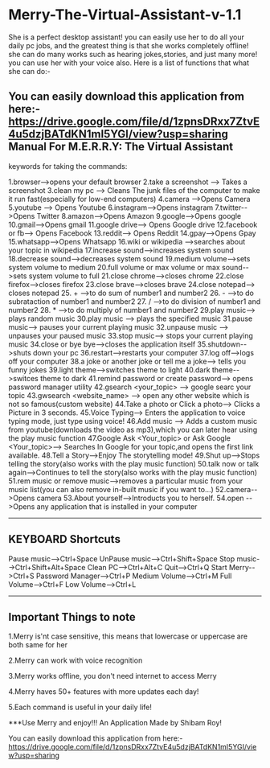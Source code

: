 # Merry-The-Virtual-Assistant-v-1.1
She is  a perfect desktop assistant! you can easily use her to do all your daily pc jobs, and the greatest thing is that she works completely offline! she can do many works such as hearing jokes,stories, and just many more! you can use her with your voice also.
Here is a list of functions that what she can do:-

You can easily download this application from here:- https://drive.google.com/file/d/1zpnsDRxx7ZtvE4u5dzjBATdKN1mI5YGI/view?usp=sharing
Manual For M.E.R.R.Y: The Virtual Assistant
---------------------------------------------
keywords for taking the commands:

1.browser-->opens your default browser
2.take a screenshot --> Takes a screenshot
3.clean my pc --> Cleans The junk files of the computer to make it run fast(especially for low-end computers)
4.camera -->Opens Camera
5.youtube --> Opens Youtube
6.instagram-->Opens instagram
7.twitter-->Opens Twitter
8.amazon-->Opens Amazon
9.google-->Opens google
10.gmail-->Opens gmail
11.google drive--> Opens Google drive
12.facebook or fb--> Opens Facebook
13.reddit--> Opens Reddit
14.gpay-->Opens Gpay
15.whatsapp-->Opens Whatsapp
16.wiki or wikipedia <Your topic> -->searches about your topic in wikipedia
17.increase sound-->increases system sound
18.decrease sound-->decreases system sound
19.medium volume-->sets system volume to medium
20.full volume or max volume or max sound-->sets system volume to full
21.close chrome-->closes chrome
22.close firefox-->closes firefox
23.close brave-->closes brave
24.close notepad--> closes notepad
25.<number1> + <number2> -->to do sum of number1 and number2
26.<number1> - <number2> -->to do subrataction of number1 and number2
27.<number1> / <number2> -->to do division of number1 and number2
28.<number1> * <number2> -->to do multiply of number1 and number2
29.play music--> plays random music
30.play music <music name> --> plays the specified music
31.pause music--> pauses your current playing music
32.unpause music --> unpauses your paused music
33.stop music--> stops your current playing music
34.close or bye bye-->closes the application itself
35.shutdown-->shuts down your pc
36.restart-->restarts your computer
37.log off-->logs off your computer
38.a joke or another joke or tell me a joke--> tells you funny jokes
39.light theme-->switches theme to light
40.dark theme-->switces theme to dark
41.remind password or create password--> opens password manager utility
42.gsearch <your_topic> --> google searc your topic
43.gwsearch <website_name> --> open any other website which is not so famous(custom website)
44.Take a photo or Click a photo--> Clicks a Picture in 3 seconds.
45.Voice Typing--> Enters the application to voice typing mode, just type using voice!
46.Add music <Music Url> --> Adds a custom music from youtube(downloads the video as mp3),which you can later hear using the play music function
47.Google Ask <Your_topic> or Ask Google <Your_topic>--> Searches In Google for your topic,and opens the first link available.
48.Tell a Story-->Enjoy The storytelling mode!
49.Shut up-->Stops telling the story(also works with the play music function)
50.talk now or talk again-->Continues to tell the story(also works with the play music function)
51.rem music or remove music-->removes a particular music from your music list(you can also remove in-built music if you want to...)
52.camera-->Opens camera
53.About yourself-->Introducts you to herself.
54.open <appplication name>-->Opens any application that is installed in your computer

---------------------
KEYBOARD Shortcuts
---------------------
Pause music-->Ctrl+Space
UnPause music-->Ctrl+Shift+Space
Stop music-->Ctrl+Shift+Alt+Space
Clean PC-->Ctrl+Alt+C
Quit-->Ctrl+Q
Start Merry-->Ctrl+S
Password Manager-->Ctrl+P
Medium Volume-->Ctrl+M
Full Volume-->Ctrl+F
Low Volume-->Ctrl+L


_________________________________________________
Important Things to note
-------------------------------------
1.Merry is'nt case sensitive, this means that lowercase or uppercase are both same for her

2.Merry can work with voice recognition

3.Merry works offline, you don't need internet to access Merry

4.Merry haves 50+ features with more updates each day!

5.Each command is useful in your daily life!

***Use Merry and enjoy!!!
An Application Made by Shibam Roy!

You can easily download this application from here:- https://drive.google.com/file/d/1zpnsDRxx7ZtvE4u5dzjBATdKN1mI5YGI/view?usp=sharing
